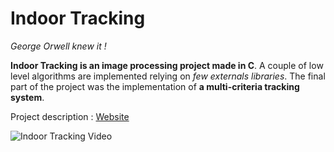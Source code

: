 Indoor Tracking
======
*George Orwell knew it !*

**Indoor Tracking is an image processing project made in C**.
A couple of low level algorithms are implemented relying on *few externals libraries*.
The final part of the project was the implementation of **a multi-criteria tracking system**.

Project description : [Website](https://johan-gras.github.io/projects/indoortracking/)

![Indoor Tracking Video](video.gif "Indoor Tracking Video")